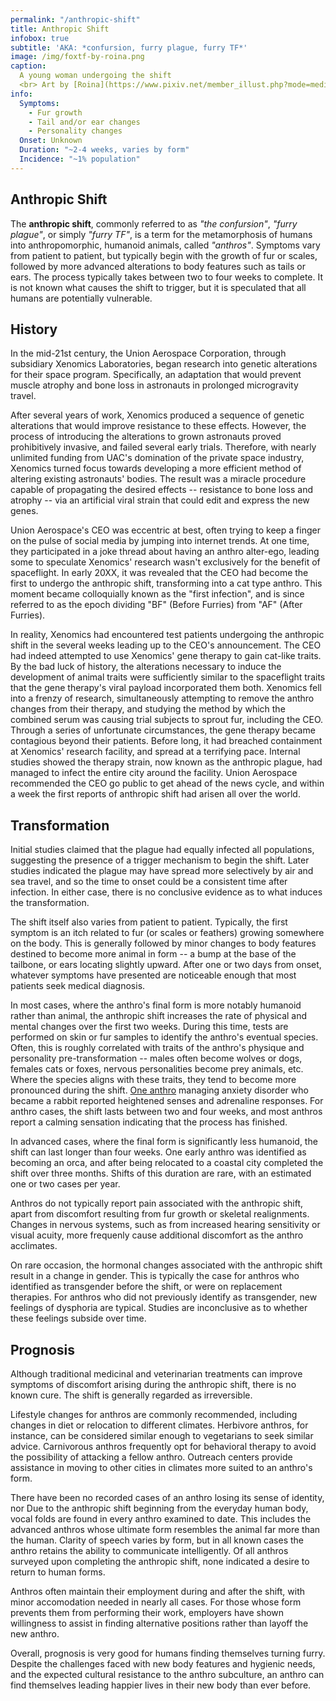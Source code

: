 ```yaml
---
permalink: "/anthropic-shift"
title: Anthropic Shift
infobox: true
subtitle: 'AKA: *confursion, furry plague, furry TF*'
image: /img/foxtf-by-roina.png
caption:
  A young woman undergoing the shift
  <br> Art by [Roina](https://www.pixiv.net/member_illust.php?mode=medium&illust_id=73111346)
info:
  Symptoms:
    - Fur growth
    - Tail and/or ear changes
    - Personality changes
  Onset: Unknown
  Duration: "~2-4 weeks, varies by form"
  Incidence: "~1% population"
---
```


## Anthropic Shift

The **anthropic shift**, commonly referred to as *"the confursion"*, *"furry
plague"*, or simply *"furry TF"*, is a term for the metamorphosis of humans into
anthropomorphic, humanoid animals, called *"anthros"*. Symptoms vary from
patient to patient, but typically begin with the growth of fur or scales,
followed by more advanced alterations to body features such as tails or ears.
The process typically takes between two to four weeks to complete. It is not
known what causes the shift to trigger, but it is speculated that all humans are
potentially vulnerable.


## History

In the mid-21st century, the Union Aerospace Corporation, through subsidiary
Xenomics Laboratories, began research into genetic alterations for their space
program. Specifically, an adaptation that would prevent muscle atrophy and bone
loss in astronauts in prolonged microgravity travel.

After several years of work, Xenomics produced a sequence of genetic alterations
that would improve resistance to these effects. However, the process of
introducing the alterations to grown astronauts proved prohibitively invasive,
and failed several early trials. Therefore, with nearly unlimited funding from
UAC's domination of the private space industry, Xenomics turned focus towards
developing a more efficient method of altering existing astronauts' bodies. The
result was a miracle procedure capable of propagating the desired effects --
resistance to bone loss and atrophy -- via an artificial viral strain that could
edit and express the new genes.

Union Aerospace's CEO was eccentric at best, often trying to keep a finger on
the pulse of social media by jumping into internet trends. At one time, they
participated in a joke thread about having an anthro alter-ego, leading some to
speculate Xenomics' research wasn't exclusively for the benefit of spaceflight.
In early 20XX, it was revealed that the CEO had become the first to undergo the
anthropic shift, transforming into a cat type anthro. This moment became
colloquially known as the "first infection", and is since referred to as the
epoch dividing "BF" (Before Furries) from "AF" (After Furries).

In reality, Xenomics had encountered test patients undergoing the anthropic
shift in the several weeks leading up to the CEO's announcement. The CEO had
indeed attempted to use Xenomics' gene therapy to gain cat-like traits. By the
bad luck of history, the alterations necessary to induce the development of
animal traits were sufficiently similar to the spaceflight traits that the gene
therapy's viral payload incorporated them both. Xenomics fell into a frenzy of
research, simultaneously attempting to remove the anthro changes from their
therapy, and studying the method by which the combined serum was causing trial
subjects to sprout fur, including the CEO. Through a series of unfortunate
circumstances, the gene therapy became contagious beyond their patients. Before
long, it had breached containment at Xenomics' research facility, and spread at
a terrifying pace. Internal studies showed the therapy strain, now known as the
anthropic plague, had managed to infect the entire city around the facility.
Union Aerospace recommended the CEO go public to get ahead of the news cycle,
and within a week the first reports of anthropic shift had arisen all over the
world.


## Transformation

Initial studies claimed that the plague had equally infected all populations,
suggesting the presence of a trigger mechanism to begin the shift. Later studies
indicated the plague may have spread more selectively by air and sea travel, and
so the time to onset could be a consistent time after infection. In either case,
there is no conclusive evidence as to what induces the transformation.

The shift itself also varies from patient to patient. Typically, the first
symptom is an itch related to fur (or scales or feathers) growing somewhere on
the body. This is generally followed by minor changes to body features destined
to become more animal in form -- a bump at the base of the tailbone, or ears
locating slightly upward. After one or two days from onset, whatever symptoms
have presented are noticeable enough that most patients seek medical diagnosis.

In most cases, where the anthro's final form is more notably humanoid rather
than animal, the anthropic shift increases the rate of physical and mental
changes over the first two weeks. During this time, tests are performed on skin
or fur samples to identify the anthro's eventual species. Often, this is roughly
correlated with traits of the anthro's physique and personality
pre-transformation -- males often become wolves or dogs, females cats or foxes,
nervous personalities become prey animals, etc. Where the species aligns with
these traits, they tend to become more pronounced during the shift.
[One anthro](/characters/shizuka) managing anxiety disorder who became a rabbit
reported heightened senses and adrenaline responses. For anthro cases, the shift
lasts between two and four weeks, and most anthros report a calming sensation
indicating that the process has finished.

In advanced cases, where the final form is significantly less humanoid, the
shift can last longer than four weeks. One early anthro was identified as
becoming an orca, and after being relocated to a coastal city completed the
shift over three months. Shifts of this duration are rare, with an estimated one
or two cases per year.

Anthros do not typically report pain associated with the anthropic shift, apart
from discomfort resulting from fur growth or skeletal realignments. Changes in
nervous systems, such as from increased hearing sensitivity or visual acuity,
more frequenly cause additional discomfort as the anthro acclimates.

On rare occasion, the hormonal changes associated with the anthropic shift
result in a change in gender. This is typically the case for anthros who
identified as transgender before the shift, or were on replacement therapies.
For anthros who did not previously identify as transgender, new feelings of
dysphoria are typical. Studies are inconclusive as to whether these feelings
subside over time.


## Prognosis

Although traditional medicinal and veterinarian treatments can improve symptoms
of discomfort arising during the anthropic shift, there is no known cure. The
shift is generally regarded as irreversible.

Lifestyle changes for anthros are commonly recommended, including changes in
diet or relocation to different climates. Herbivore anthros, for instance, can
be considered similar enough to vegetarians to seek similar advice. Carnivorous
anthros frequently opt for behavioral therapy to avoid the possibility of
attacking a fellow anthro. Outreach centers provide assistance in moving to
other cities in climates more suited to an anthro's form.

There have been no recorded cases of an anthro losing its sense of identity, nor
Due to the anthropic shift beginning from the everyday human body, vocal folds
are found in every anthro examined to date. This includes the advanced anthros
whose ultimate form resembles the animal far more than the human. Clarity of
speech varies by form, but in all known cases the anthro retains the ability to
communicate intelligently. Of all anthros surveyed upon completing the anthropic
shift, none indicated a desire to return to human forms.

Anthros often maintain their employment during and after the shift, with minor
accomodation needed in nearly all cases. For those whose form prevents them from
performing their work, employers have shown willingness to assist in finding
alternative positions rather than layoff the new anthro.

Overall, prognosis is very good for humans finding themselves turning furry.
Despite the challenges faced with new body features and hygienic needs, and the
expected cultural resistance to the anthro subculture, an anthro can find
themselves leading happier lives in their new body than ever before.
